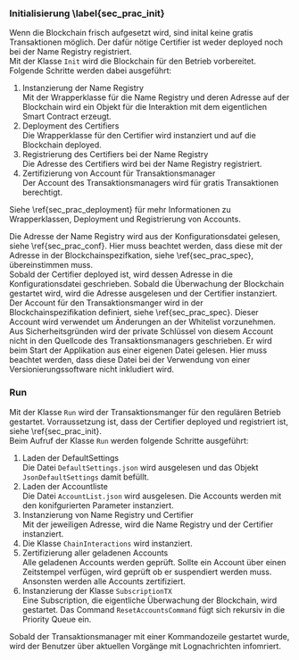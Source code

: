 
### Initialisierung \label{sec_prac_init}

Wenn die Blockchain frisch aufgesetzt wird, sind inital keine gratis
Transaktionen möglich. Der dafür nötige Certifier ist weder deployed noch
bei der Name Registry registriert.\
Mit der Klasse ```Init``` wird die Blockchain für den
Betrieb vorbereitet. Folgende Schritte werden dabei ausgeführt:

1. Instanzierung der Name Registry\
   Mit der Wrapperklasse für die Name Registry und deren Adresse auf der
   Blockchain wird ein Objekt für die Interaktion mit dem eigentlichen Smart
   Contract erzeugt. 
2. Deployment des Certifiers\
   Die Wrapperklasse für den Certifier wird instanziert und auf die Blockchain
   deployed. 
3. Registrierung des Certifiers bei der Name Registry\
   Die Adresse des Certifiers wird bei der Name Registry registriert.
4. Zertifizierung von Account für Transaktionsmanager\
   Der Account des Transaktionsmanagers wird für gratis Transaktionen
   berechtigt. 

Siehe \ref{sec_prac_deployment} für mehr Informationen zu Wrapperklassen,
Deployment und Registrierung von Accounts.

Die Adresse der Name Registry wird aus der Konfigurationsdatei gelesen, siehe
\ref{sec_prac_conf}. Hier muss beachtet werden, dass diese mit der Adresse in
der Blockchainspezifkation, siehe \ref{sec_prac_spec}, übereinstimmen muss.\
Sobald der Certifier deployed ist, wird dessen Adresse in die
Konfigurationsdatei geschrieben. Sobald die Überwachung der Blockchain gestartet
wird, wird die Adresse ausgelesen und der Certifier instanziert.\
Der Account für den Transaktionsmanger wird in der Blockchainspezifikation
definiert, siehe \ref{sec_prac_spec}. Dieser Account wird verwendet um
Änderungen an der Whitelist vorzunehmen. Aus Sicherheitsgründen wird der private
Schlüssel von diesem Account nicht in den Quellcode des Transaktionsmanagers
geschrieben. Er wird beim Start der Applikation aus einer eigenen Datei gelesen.
Hier muss beachtet werden, dass diese Datei bei der Verwendung von einer
Versionierungssoftware nicht inkludiert wird.


### Run

Mit der Klasse ```Run``` wird der Transaktionsmanger für den regulären Betrieb
gestartet. Vorraussetzung ist, dass der Certifier deployed und registriert ist,
siehe \ref{sec_prac_init}.\
Beim Aufruf der Klasse ```Run``` werden folgende Schritte ausgeführt:

1. Laden der DefaultSettings\
   Die Datei ```DefaultSettings.json``` wird ausgelesen und das Objekt
   ```JsonDefaultSettings``` damit befüllt. 
2. Laden der Accountliste\
   Die Datei ```AccountList.json``` wird ausgelesen. Die Accounts werden mit den
   konifgurierten Parameter instanziert. 
3. Instanzierung von Name Registry und Certifier\
   Mit der jeweiligen Adresse, wird die Name Registry und der Certifier instanziert. 
4. Die Klasse ```ChainInteractions``` wird instanziert. 
5. Zertifizierung aller geladenen Accounts\
   Alle geladenen Accounts werden geprüft. Sollte ein Account über einen
   Zeitstempel verfügen, wird geprüft ob er suspendiert werden muss. Ansonsten
   werden alle Accounts zertifiziert. 
6. Instanzierung der Klasse ```SubscriptionTX```\
   Eine Subscription, die eigentliche Überwachung der Blockchain, wird
   gestartet. Das Command ```ResetAccountsCommand``` fügt sich rekursiv in die
   Priority Queue ein. 

Sobald der Transaktionsmanager mit einer Kommandozeile gestartet wurde, wird der
Benutzer über aktuellen Vorgänge mit Lognachrichten infomriert. 
